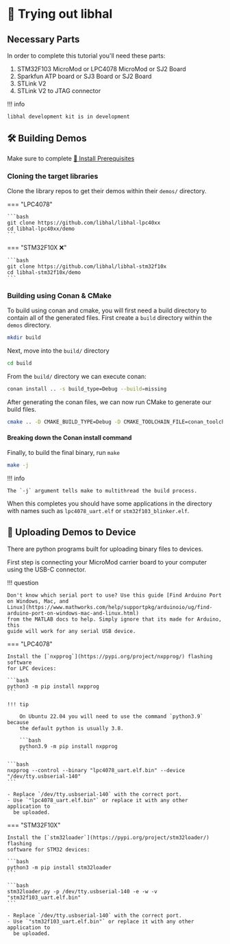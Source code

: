 # 🚀 Trying out libhal

## Necessary Parts

In order to complete this tutorial you'll need these parts:

1. STM32F103 MicroMod or LPC4078 MicroMod or SJ2 Board
1. Sparkfun ATP board or SJ3 Board or SJ2 Board
1. STLink V2
1. STLink V2 to JTAG connector

!!! info

    libhal development kit is in development

## 🛠️ Building Demos

Make sure to complete [🧰 Install Prerequisites](prerequisites.md)

### Cloning the target libraries

Clone the library repos to get their demos within their `demos/` directory.

=== "LPC4078"

    ```bash
    git clone https://github.com/libhal/libhal-lpc40xx
    cd libhal-lpc40xx/demo
    ```

=== "STM32F10X ❌"

    ```bash
    git clone https://github.com/libhal/libhal-stm32f10x
    cd libhal-stm32f10x/demo
    ```

### Building using Conan & CMake

To build using conan and cmake, you will first need a build directory to contain
all of the generated files. First create a `build` directory within the `demos`
directory.

```bash
mkdir build
```

Next, move into the `build/` directory

```bash
cd build
```

From the `build/` directory we can execute conan:

```bash
conan install .. -s build_type=Debug --build=missing
```

After generating the conan files, we can now run CMake to generate our build
files.

```bash
cmake .. -D CMAKE_BUILD_TYPE=Debug -D CMAKE_TOOLCHAIN_FILE=conan_toolchain.cmake
```

#### Breaking down the Conan install command

Finally, to build the final binary, run `make`

```bash
make -j
```

!!! info

    The `-j` argument tells make to multithread the build process.

When this completes you should have some applications in the directory with
names such as `lpc4078_uart.elf` or `stm32f103_blinker.elf`.

## 💾 Uploading Demos to Device

There are python programs built for uploading binary files to devices.

First step is connecting your MicroMod carrier board to your computer using the
USB-C connector.

!!! question

    Don't know which serial port to use? Use this guide [Find Arduino Port
    on Windows, Mac, and
    Linux](https://www.mathworks.com/help/supportpkg/arduinoio/ug/find-arduino-port-on-windows-mac-and-linux.html)
    from the MATLAB docs to help. Simply ignore that its made for Arduino, this
    guide will work for any serial USB device.

=== "LPC4078"

    Install the [`nxpprog`](https://pypi.org/project/nxpprog/) flashing software
    for LPC devices:

    ```bash
    python3 -m pip install nxpprog
    ```

    !!! tip

        On Ubuntu 22.04 you will need to use the command `python3.9` because
        the default python is usually 3.8.

        ```bash
        python3.9 -m pip install nxpprog
        ```

    ```bash
    nxpprog --control --binary "lpc4078_uart.elf.bin" --device "/dev/tty.usbserial-140"
    ```

    - Replace `/dev/tty.usbserial-140` with the correct port.
    - Use `"lpc4078_uart.elf.bin"` or replace it with any other application to
      be uploaded.

=== "STM32F10X"

    Install the [`stm32loader`](https://pypi.org/project/stm32loader/) flashing
    software for STM32 devices:

    ```bash
    python3 -m pip install stm32loader
    ```

    ```bash
    stm32loader.py -p /dev/tty.usbserial-140 -e -w -v "stm32f103_uart.elf.bin"
    ```

    - Replace `/dev/tty.usbserial-140` with the correct port.
    - Use `"stm32f103_uart.elf.bin"` or replace it with any other application to
      be uploaded.
